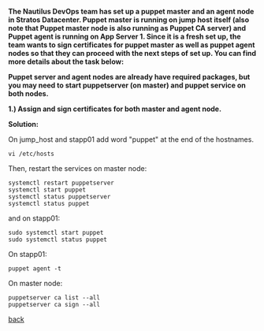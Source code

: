 **The Nautilus DevOps team has set up a puppet master and an agent node in Stratos Datacenter. Puppet master is running on jump host itself (also note that Puppet master node is also running as Puppet CA server) and Puppet agent is running on App Server 1. Since it is a fresh set up, the team wants to sign certificates for puppet master as well as puppet agent nodes so that they can proceed with the next steps of set up. You can find more details about the task below:**  

**Puppet server and agent nodes are already have required packages, but you may need to start puppetserver (on master) and puppet service on both nodes.**  

**1.) Assign and sign certificates for both master and agent node.**  

**Solution:**  

On jump_host and stapp01 add word "puppet" at the end of the hostnames.  
```
vi /etc/hosts
```
Then, restart the services on master node:  
```
systemctl restart puppetserver
systemctl start puppet
systemctl status puppetserver
systemctl status puppet
```

and on stapp01:  
```
sudo systemctl start puppet
sudo systemctl status puppet
```

On stapp01:  
```
puppet agent -t
```

On master node:  
```
puppetserver ca list --all
puppetserver ca sign --all
```

[back](https://github.com/MederD/Kodekloud-Engineer-Tasks)  

